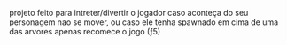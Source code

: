 projeto feito para intreter/divertir o jogador
caso aconteça do seu personagem nao se mover, ou caso ele tenha spawnado em cima de uma das arvores apenas recomece o jogo (ƒ5)
